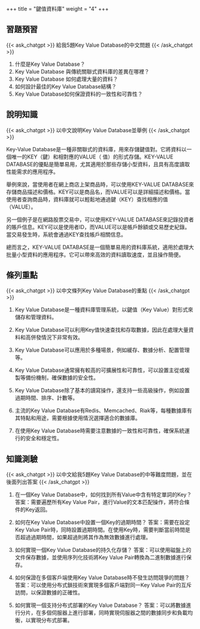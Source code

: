 +++
title = "鍵值資料庫"
weight = "4"
+++
## 習題預習
{{< ask_chatgpt >}}
給我5題Key Value Database的中文問題
{{< /ask_chatgpt >}}

1. 什麼是Key Value Database？
2. Key Value Database 與傳統關聯式資料庫的差異在哪裡？
3. Key Value Database 如何處理大量的資料？
4. 如何設計最佳的Key Value Database結構？
5. Key Value Database如何保證資料的一致性和可靠性？   

## 說明知識
{{< ask_chatgpt >}}
以中文說明Key Value Database並舉例
{{< /ask_chatgpt >}}

Key-Value Database是一種非關聯式的資料庫，用來存儲鍵值對。它將資料以一個唯一的KEY（鍵）和相對應的VALUE（ 值）的形式存儲。KEY-VALUE DATABASE的優點是簡單易用，尤其適用於那些存儲小型資料，且具有高度讀取性能需求的應用程序。

舉例來說，當使用者在網上商店上架商品時，可以使用KEY-VALUE DATABASE來存儲商品描述和價格。KEY可以是商品名，而VALUE可以是詳細描述和價格。當使用者查詢商品時，資料庫就可以輕鬆地通過鍵（KEY）查找相應的值（VALUE）。 

另一個例子是在網路股票交易中，可以使用KEY-VALUE DATABASE來記錄投資者的賬戶信息。KEY可以是使用者ID，而VALUE可以是帳戶餘額或交易歷史紀錄。當交易發生時，系統會通過KEY查找帳戶相關信息。

總而言之，KEY-VALUE DATABASE是一個簡單易用的資料庫系統，適用於處理大批量小型資料的應用程序。它可以帶來高效的資料讀取速度，並且操作簡便。   

## 條列重點
{{< ask_chatgpt >}}
以中文條列Key Value Database的重點
{{< /ask_chatgpt >}}

1. Key Value Database是一種資料庫管理系統，以鍵值（Key Value）對形式來儲存和管理資料。 

2. Key Value Database可以利用Key值快速查找和存取數據，因此在處理大量資料和高併發情況下非常有效。

3. Key Value Database可以應用於多種場景，例如緩存、數據分析、配置管理等。 

4. Key Value Database通常擁有較高的可擴展性和可靠性，可以設置主從或複製等備份機制，確保數據的安全性。 

5. Key Value Database除了基本的讀寫操作，還支持一些高級操作，例如設置過期時間、排序、計數等。

6. 主流的Key Value Database有Redis、Memcached、Riak等，每種數據庫有其特點和用途，需要根據使用情況選擇適合的數據庫。

7. 在使用Key Value Database時需要注意數據的一致性和可靠性，確保系統運行的安全和穩定性。   

## 知識測驗
{{< ask_chatgpt >}}
以中文給我5題Key Value Database的中等難度問題，並在後面列出答案
{{< /ask_chatgpt >}}

1. 在一個Key Value Database中，如何找到所有Value中含有特定單詞的Key？
答案：需要遍歷所有Key Value Pair，進行Value的文本匹配操作，將符合條件的Key返回。

2. 如何在Key Value Database中設置一個Key的過期時間？
答案：需要在設定Key Value Pair時，同時設置過期時間。在使用Key時，需要判斷當前時間是否超過過期時間，如果超過則將其作為無效數據進行處理。

3. 如何實現一個Key Value Database的持久化存儲？
答案：可以使用磁盤上的文件保存數據，並使用序列化技術將Key Value Pair轉換為二進制數據進行保存。

4. 如何保證在多個客戶端使用Key Value Database時不發生訪問競爭的問題？
答案：可以使用分布式鎖技術來實現多個客戶端對同一Key Value Pair的互斥訪問，以保證數據的正確性。

5. 如何實現一個支持分布式部署的Key Value Database？
答案：可以將數據進行分片，在多個伺服器上進行部署，同時實現伺服器之間的數據同步和負載均衡，以實現分布式部署。   

